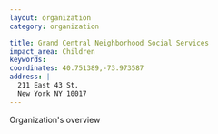 ```yaml
---
layout: organization
category: organization

title: Grand Central Neighborhood Social Services
impact_area: Children
keywords: 
coordinates: 40.751389,-73.973587
address: |
  211 East 43 St.
  New York NY 10017
---
```

Organization's overview
